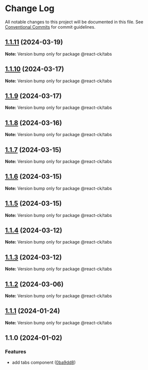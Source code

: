 # Change Log

All notable changes to this project will be documented in this file.
See [Conventional Commits](https://conventionalcommits.org) for commit guidelines.

## [1.1.11](https://github.com/abelflopes/react-ck/compare/@react-ck/tabs@1.1.10...@react-ck/tabs@1.1.11) (2024-03-19)

**Note:** Version bump only for package @react-ck/tabs





## [1.1.10](https://github.com/abelflopes/react-ck/compare/@react-ck/tabs@1.1.9...@react-ck/tabs@1.1.10) (2024-03-17)

**Note:** Version bump only for package @react-ck/tabs





## [1.1.9](https://github.com/abelflopes/react-ck/compare/@react-ck/tabs@1.1.8...@react-ck/tabs@1.1.9) (2024-03-17)

**Note:** Version bump only for package @react-ck/tabs





## [1.1.8](https://github.com/abelflopes/react-ck/compare/@react-ck/tabs@1.1.7...@react-ck/tabs@1.1.8) (2024-03-16)

**Note:** Version bump only for package @react-ck/tabs





## [1.1.7](https://github.com/abelflopes/react-ck/compare/@react-ck/tabs@1.1.6...@react-ck/tabs@1.1.7) (2024-03-15)

**Note:** Version bump only for package @react-ck/tabs





## [1.1.6](https://github.com/abelflopes/react-ck/compare/@react-ck/tabs@1.1.5...@react-ck/tabs@1.1.6) (2024-03-15)

**Note:** Version bump only for package @react-ck/tabs





## [1.1.5](https://github.com/abelflopes/react-ck/compare/@react-ck/tabs@1.1.4...@react-ck/tabs@1.1.5) (2024-03-15)

**Note:** Version bump only for package @react-ck/tabs





## [1.1.4](https://github.com/abelflopes/react-ck/compare/@react-ck/tabs@1.1.3...@react-ck/tabs@1.1.4) (2024-03-12)

**Note:** Version bump only for package @react-ck/tabs





## [1.1.3](https://github.com/abelflopes/react-ck/compare/@react-ck/tabs@1.1.2...@react-ck/tabs@1.1.3) (2024-03-12)

**Note:** Version bump only for package @react-ck/tabs





## [1.1.2](https://github.com/abelflopes/react-ck/compare/@react-ck/tabs@1.1.1...@react-ck/tabs@1.1.2) (2024-03-06)

**Note:** Version bump only for package @react-ck/tabs





## [1.1.1](https://github.com/abelflopes/react-ck/compare/@react-ck/tabs@1.1.0...@react-ck/tabs@1.1.1) (2024-01-24)

**Note:** Version bump only for package @react-ck/tabs





## 1.1.0 (2024-01-02)


### Features

* add tabs component ([0ba9dd8](https://github.com/abelflopes/react-ck/commit/0ba9dd81e1669ae4a5049a9f102814e91958a906))
